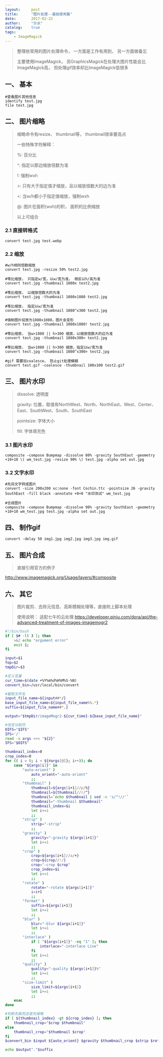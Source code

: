 ```yaml
---
layout:     post
title:      "图片处理--基础使用篇"
date:       2017-02-22
author:     "示水"
catalog:    true
tags:
    - ImageMagick
---
```


> 整理些常用的图片处理命令， 一方面是工作有用到， 另一方面做备忘
> 
> 主要使用ImageMagick， 另GraphicsMagick在处理大图片性能会比ImageMagick高， 但处理gif效率却比ImageMagick低很多

## 一、 基本
```
#查看图片其他信息
identify test.jpg
file test.jpg
```

## 二、 图片缩略
> 缩略命令有resize、 thumbnail等， thumbnail效率要高点
> 
> 一些特殊字符解释：
> 
> %: 百分比
> 
> ^: 指定以那边缩放倍数为准
> 
> !: 强制wxh
> 
> \>: 只有大于指定值才缩放，且以缩放倍数大的边为准
> 
> \<: 当w/h都小于指定值缩放，强制wxh
> 
> @: 图片在面积(wxh)的积， 面积的比例缩放
> 
> 以上可组合

### 2.1 直接转格式
```
convert test.jpg test.webp
```

### 2.2 缩放
```
#w/h相同倍数缩放
convert test.jpg -resize 50% test2.jpg

#等比缩放， 只指定w/宽，以w/宽为准， 相反以h/高为准
convert test.jpg -thumbnail 1080x test2.jpg

#等比缩放， 以缩放倍数大的为准
convert test.jpg -thumbnail 1080x1080 test2.jpg

#等比缩放， 指定以w/宽为准
convert test.jpg -thumbnail 1080^x300 test2.jpg

#强制图片绽放为1080x1080，图片会变形
convert test.jpg -thumbnail 1080x1080! test2.jpg

#等比缩放， 当w>1080 || h>300 缩放，以缩放倍数大的边为准
convert test.jpg -thumbnail 1080x300> test2.jpg

#等比缩放， 当w>1080 || h>300 缩放，指定以w/宽为准
convert test.jpg -thumbnail 1080^x300> test2.jpg

#gif 需要加coalesce， 防止git处理模糊
convert test.gif -coalesce -thumbnail 100x100 test2.gif
```

## 三、 图片水印
> dissolve: 透明度
> 
> gravity: 位置，取值有NorthWest、North、NorthEast、West、Center、East、SouthWest、South、SouthEast
> 
> pointsize: 字体大小
> 
> fill: 字体填充色

### 3.1 图片水印
```
composite -compose Bumpmap -dissolve 80% -gravity SouthEast -geometry +10+10 \( wm_test.jpg -resize 90% \) test.jpg -alpha set out.jpg
```

### 3.2 文字水印
```
#先将文字转成图片
convert -size 200x200 xc:none -font Cochin.ttc -pointsize 26 -gravity SouthEast -fill black -annotate +0+0 "水印测试" wm_test.jpg

#合成图片
composite -compose Bumpmap -dissolve 90% -gravity SouthEast -geometry +10+10 wm_test.jpg test.jpg -alpha set out.jpg
```

## 四、 制作gif
```
convert -delay 50 img1.jpg img2.jpg img3.jpg img.gif
```

## 五、 图片合成
> 直接引用官方的例子

http://www.imagemagick.org/Usage/layers/#composite

## 六、 其它
> 图片裁剪、去除元信息、高斯模糊处理等，直接附上脚本处理
> 
> 使用说明： 适配七牛的云处理 https://developer.qiniu.com/dora/api/the-advanced-treatment-of-images-imagemogr2

```bash
#!/bin/bash
if [ $# -lt 3 ]; then
    >&2 echo "argument error"
    exit 1;
fi

input=$1
fop=$2
tmpDir=$3

#定义变量
cur_time=$(date +%Y%m%d%H%M%S-%N)
convert_bin=/usr/local/bin/convert

#截取文件名
input_file_name=${input##*/}
base_input_file_name=${input_file_name%%.*}
suffix=${input_file_name##*.}

output="$tmpDir/imageMogr2-${cur_time}-${base_input_file_name}"

#改变分割符
OIFS="$IFS"
IFS='/'
read -a args <<< "${2}"
IFS="$OIFS"

thumbnail_index=0
crop_index=0
for (( i = 0; i < ${#args[@]}; i++)); do
    case "${args[i]}" in
        "auto-orient" )
            auto_orient="-auto-orient"
            ;;
        "thumbnail" )
            thumbnail=${args[i+1]//p/%}
            thumbnail=${thumbnail//r/^}
            thumbnail=`echo $thumbnail | sed -e 's/^!//'`
            thumbnail="-thumbnail $thumbnail"
            thumbnail_index=$i
            let i+=1
            ;;
        "strip" )
            strip="-strip"
            ;;
        "gravity" )
            gravity="-gravity ${args[i+1]}"
            let i+=1
            ;;
        "crop" )
            crop=${args[i+1]//a/+}
            crop=${crop//!/}
            crop="-crop $crop"
            crop_index=$i
            let i+=1
            ;;
        "rotate" )
            rotate="-rotate ${args[i+1]}"
            i=i+1
            ;;
        "format" )
            suffix=${args[i+1]}
            let i+=1
            ;;
        "blur" )
            blur="-blur ${args[i+1]}"
            let i+=1
            ;;
        "interlace" )
            if [ "${args[i+1]}" -eq "1" ]; then
                interlace="-interlace Line"
            fi
            let i+=1
            ;;
        "quality" )
            quality="-quality ${args[i+1]}%"
            let i+=1
            ;;
        "size-limit" )
            size_limit=${args[i+1]}
            let i+=1
            ;;
    esac
done

#判断先裁剪还是先缩略
if [ ${thumbnail_index} -gt ${crop_index} ]; then
    thumbnail_crop="$crop $thumbnail"
else
    thumbnail_crop="$thumbnail $crop"
fi
$convert_bin $input ${auto_orient} $gravity $thumbnail_crop $strip $rotate $blur $interlace $output"."$suffix

echo $output"."$suffix
```